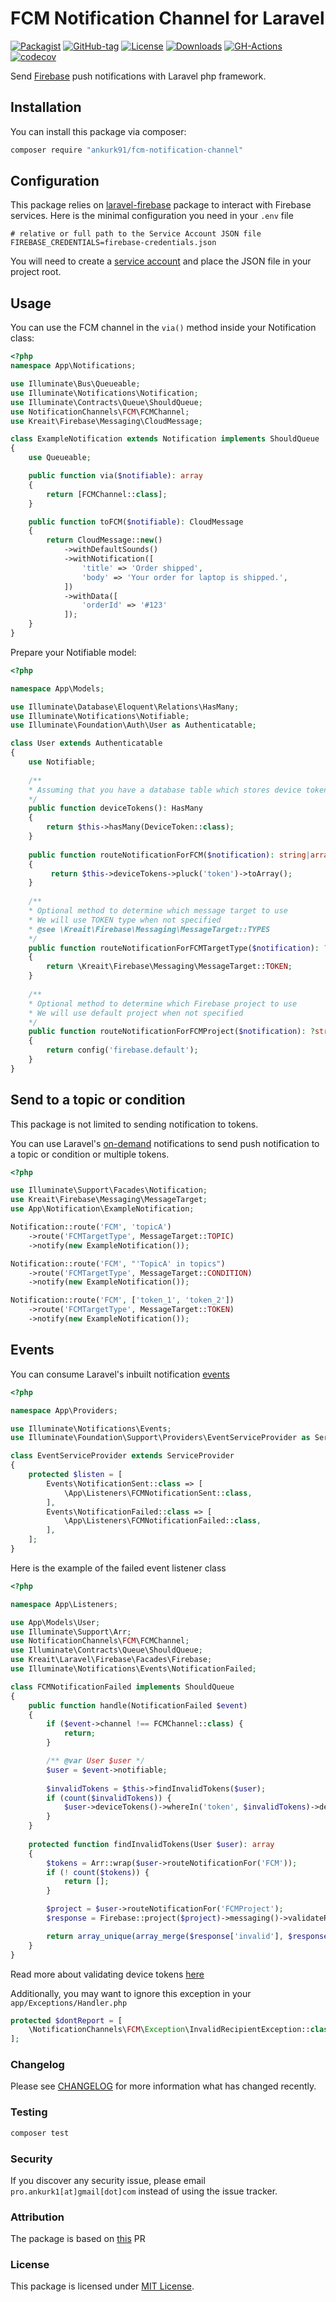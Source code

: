 # FCM Notification Channel for Laravel

[![Packagist](https://badgen.net/packagist/v/ankurk91/fcm-notification-channel)](https://packagist.org/packages/ankurk91/fcm-notification-channel)
[![GitHub-tag](https://badgen.net/github/tag/ankurk91/fcm-notification-channel)](https://github.com/ankurk91/fcm-notification-channel/releases)
[![License](https://badgen.net/packagist/license/ankurk91/fcm-notification-channel)](LICENSE.txt)
[![Downloads](https://badgen.net/packagist/dt/ankurk91/fcm-notification-channel)](https://packagist.org/packages/ankurk91/fcm-notification-channel/stats)
[![GH-Actions](https://github.com/ankurk91/fcm-notification-channel/workflows/tests/badge.svg)](https://github.com/ankurk91/fcm-notification-channel/actions)
[![codecov](https://codecov.io/gh/ankurk91/fcm-notification-channel/branch/main/graph/badge.svg)](https://codecov.io/gh/ankurk91/fcm-notification-channel)

Send [Firebase](https://firebase.google.com/docs/cloud-messaging) push notifications with Laravel php framework.

## Installation

You can install this package via composer:

```bash
composer require "ankurk91/fcm-notification-channel"
```

## Configuration

This package relies on [laravel-firebase](https://github.com/kreait/laravel-firebase) package to interact with Firebase
services. Here is the minimal configuration you need in your `.env` file

```dotenv
# relative or full path to the Service Account JSON file
FIREBASE_CREDENTIALS=firebase-credentials.json
```

You will need to create a [service account](https://firebase.google.com/docs/admin/setup#initialize-sdk)
and place the JSON file in your project root.

## Usage

You can use the FCM channel in the `via()` method inside your Notification class:

```php
<?php
namespace App\Notifications;

use Illuminate\Bus\Queueable;
use Illuminate\Notifications\Notification;
use Illuminate\Contracts\Queue\ShouldQueue;
use NotificationChannels\FCM\FCMChannel;
use Kreait\Firebase\Messaging\CloudMessage;

class ExampleNotification extends Notification implements ShouldQueue
{
    use Queueable;

    public function via($notifiable): array
    {
        return [FCMChannel::class];
    }

    public function toFCM($notifiable): CloudMessage
    {
        return CloudMessage::new()
            ->withDefaultSounds()
            ->withNotification([
                'title' => 'Order shipped',
                'body' => 'Your order for laptop is shipped.',
            ])         
            ->withData([
                'orderId' => '#123'
            ]);
    }    
}
```

Prepare your Notifiable model:

```php
<?php

namespace App\Models;

use Illuminate\Database\Eloquent\Relations\HasMany;
use Illuminate\Notifications\Notifiable;
use Illuminate\Foundation\Auth\User as Authenticatable;

class User extends Authenticatable
{
    use Notifiable;
       
    /**
    * Assuming that you have a database table which stores device tokens.
    */
    public function deviceTokens(): HasMany
    {
        return $this->hasMany(DeviceToken::class);
    }
    
    public function routeNotificationForFCM($notification): string|array|null
    {
         return $this->deviceTokens->pluck('token')->toArray();
    }
    
    /**
    * Optional method to determine which message target to use
    * We will use TOKEN type when not specified
    * @see \Kreait\Firebase\Messaging\MessageTarget::TYPES
    */
    public function routeNotificationForFCMTargetType($notification): ?string
    {
        return \Kreait\Firebase\Messaging\MessageTarget::TOKEN;
    }
    
    /**
    * Optional method to determine which Firebase project to use
    * We will use default project when not specified
    */
    public function routeNotificationForFCMProject($notification): ?string
    {
        return config('firebase.default');
    }   
}
```

## Send to a topic or condition

This package is not limited to sending notification to tokens.

You can use Laravel's [on-demand](https://laravel.com/docs/9.x/notifications#on-demand-notifications) notifications to
send push notification to a topic or condition or multiple tokens.

```php
<?php

use Illuminate\Support\Facades\Notification;
use Kreait\Firebase\Messaging\MessageTarget;
use App\Notification\ExampleNotification;

Notification::route('FCM', 'topicA')
    ->route('FCMTargetType', MessageTarget::TOPIC)
    ->notify(new ExampleNotification());

Notification::route('FCM', "'TopicA' in topics")
    ->route('FCMTargetType', MessageTarget::CONDITION)
    ->notify(new ExampleNotification());

Notification::route('FCM', ['token_1', 'token_2'])
    ->route('FCMTargetType', MessageTarget::TOKEN)
    ->notify(new ExampleNotification());
```

## Events

You can consume Laravel's inbuilt notification [events](https://laravel.com/docs/9.x/notifications#notification-events)

```php
<?php

namespace App\Providers;

use Illuminate\Notifications\Events;
use Illuminate\Foundation\Support\Providers\EventServiceProvider as ServiceProvider;

class EventServiceProvider extends ServiceProvider
{
    protected $listen = [
        Events\NotificationSent::class => [
            \App\Listeners\FCMNotificationSent::class,
        ],
        Events\NotificationFailed::class => [
            \App\Listeners\FCMNotificationFailed::class,
        ],
    ];    
}
```

Here is the example of the failed event listener class

```php
<?php

namespace App\Listeners;

use App\Models\User;
use Illuminate\Support\Arr;
use NotificationChannels\FCM\FCMChannel;
use Illuminate\Contracts\Queue\ShouldQueue;
use Kreait\Laravel\Firebase\Facades\Firebase;
use Illuminate\Notifications\Events\NotificationFailed;

class FCMNotificationFailed implements ShouldQueue
{
    public function handle(NotificationFailed $event)
    {
        if ($event->channel !== FCMChannel::class) {
            return;
        }

        /** @var User $user */
        $user = $event->notifiable;
        
        $invalidTokens = $this->findInvalidTokens($user);
        if (count($invalidTokens)) {           
            $user->deviceTokens()->whereIn('token', $invalidTokens)->delete();
        }
    }
    
    protected function findInvalidTokens(User $user): array
    {
        $tokens = Arr::wrap($user->routeNotificationFor('FCM'));
        if (! count($tokens)) {
            return [];
        }

        $project = $user->routeNotificationFor('FCMProject');
        $response = Firebase::project($project)->messaging()->validateRegistrationTokens($tokens);

        return array_unique(array_merge($response['invalid'], $response['unknown']));
    }
}
```

Read more about validating device
tokens [here](https://firebase-php.readthedocs.io/en/stable/cloud-messaging.html#validating-registration-tokens)

Additionally, you may want to ignore this exception in your `app/Exceptions/Handler.php`

```php
protected $dontReport = [
    \NotificationChannels\FCM\Exception\InvalidRecipientException::class,
];
```

### Changelog

Please see [CHANGELOG](CHANGELOG.md) for more information what has changed recently.

### Testing

```bash
composer test
```

### Security

If you discover any security issue, please email `pro.ankurk1[at]gmail[dot]com` instead of using the issue tracker.

### Attribution

The package is based on [this](https://github.com/kreait/laravel-firebase/pull/69) PR

### License

This package is licensed under [MIT License](https://opensource.org/licenses/MIT).
